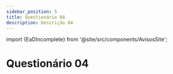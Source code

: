 ```yaml
---
sidebar_position: 5
title: Questionário 04
description: Descrição 04
---
```


import {EaDIncomplete} from '@site/src/components/AvisosSite';

# Questionário 04

<EaDIncomplete />